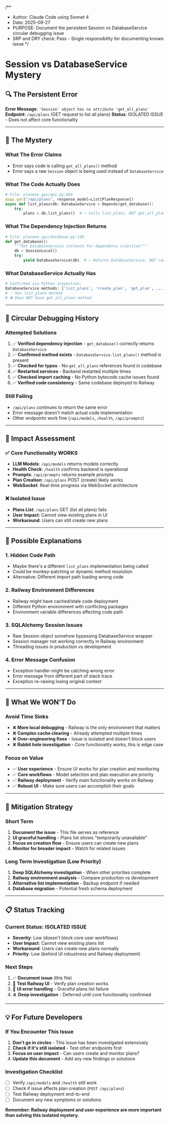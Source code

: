 /**
 * Author: Claude Code using Sonnet 4
 * Date: 2025-09-27
 * PURPOSE: Document the persistent Session vs DatabaseService circular debugging issue
 * SRP and DRY check: Pass - Single responsibility for documenting known issue
 */

# Session vs DatabaseService Mystery

## 🔍 **The Persistent Error**

**Error Message**: `'Session' object has no attribute 'get_all_plans'`
**Endpoint**: `/api/plans` (GET request to list all plans)
**Status**: ISOLATED ISSUE - Does not affect core functionality

---

## 🧩 **The Mystery**

### **What The Error Claims**
- Error says code is calling `get_all_plans()` method
- Error says a raw `Session` object is being used instead of `DatabaseService`

### **What The Code Actually Does**
```python
# File: planexe_api/api.py:604
@app.get("/api/plans", response_model=List[PlanResponse])
async def list_plans(db: DatabaseService = Depends(get_database)):
    try:
        plans = db.list_plans()  # ← Calls list_plans, NOT get_all_plans
```

### **What The Dependency Injection Returns**
```python
# File: planexe_api/database.py:148
def get_database():
    """Get DatabaseService instance for dependency injection"""
    db = SessionLocal()
    try:
        yield DatabaseService(db)  # ← Returns DatabaseService, NOT raw Session
```

### **What DatabaseService Actually Has**
```python
# Confirmed via Python inspection:
DatabaseService methods: ['list_plans', 'create_plan', 'get_plan', ...]
# ✅ Has list_plans method
# ❌ Does NOT have get_all_plans method
```

---

## 🔄 **Circular Debugging History**

### **Attempted Solutions**
1. ✅ **Verified dependency injection** - `get_database()` correctly returns `DatabaseService`
2. ✅ **Confirmed method exists** - `DatabaseService.list_plans()` method is present
3. ✅ **Checked for typos** - No `get_all_plans` references found in codebase
4. ✅ **Restarted services** - Backend restarted multiple times
5. ✅ **Checked import caching** - No Python bytecode cache issues found
6. ✅ **Verified code consistency** - Same codebase deployed to Railway

### **Still Failing**
- `/api/plans` continues to return the same error
- Error message doesn't match actual code implementation
- Other endpoints work fine (`/api/models`, `/health`, `/api/prompts`)

---

## 🎯 **Impact Assessment**

### **✅ Core Functionality WORKS**
- **LLM Models**: `/api/models` returns models correctly
- **Health Check**: `/health` confirms backend is operational
- **Prompts**: `/api/prompts` returns example prompts
- **Plan Creation**: `/api/plans` POST (create) likely works
- **WebSocket**: Real-time progress via WebSocket architecture

### **❌ Isolated Issue**
- **Plans List**: `/api/plans` GET (list all plans) fails
- **User Impact**: Cannot view existing plans in UI
- **Workaround**: Users can still create new plans

---

## 🤔 **Possible Explanations**

### **1. Hidden Code Path**
- Maybe there's a different `list_plans` implementation being called
- Could be monkey-patching or dynamic method resolution
- Alternative: Different import path loading wrong code

### **2. Railway Environment Differences**
- Railway might have cached/stale code deployment
- Different Python environment with conflicting packages
- Environment variable differences affecting code path

### **3. SQLAlchemy Session Issues**
- Raw Session object somehow bypassing DatabaseService wrapper
- Session manager not working correctly in Railway environment
- Threading issues in production vs development

### **4. Error Message Confusion**
- Exception handler might be catching wrong error
- Error message from different part of stack trace
- Exception re-raising losing original context

---

## 🚫 **What We WON'T Do**

### **Avoid Time Sinks**
- ❌ **More local debugging** - Railway is the only environment that matters
- ❌ **Complex cache clearing** - Already attempted multiple times
- ❌ **Over-engineering fixes** - Issue is isolated and doesn't block users
- ❌ **Rabbit hole investigation** - Core functionality works, this is edge case

### **Focus on Value**
- ✅ **User experience** - Ensure UI works for plan creation and monitoring
- ✅ **Core workflows** - Model selection and plan execution are priority
- ✅ **Railway deployment** - Verify main functionality works on Railway
- ✅ **Robust UI** - Make sure users can accomplish their goals

---

## 🔧 **Mitigation Strategy**

### **Short Term**
1. **Document the issue** - This file serves as reference
2. **UI graceful handling** - Plans list shows "temporarily unavailable"
3. **Focus on creation flow** - Ensure users can create new plans
4. **Monitor for broader impact** - Watch for related issues

### **Long Term Investigation** (Low Priority)
1. **Deep SQLAlchemy investigation** - When other priorities complete
2. **Railway environment analysis** - Compare production vs development
3. **Alternative list implementation** - Backup endpoint if needed
4. **Database migration** - Potential fresh schema deployment

---

## 📋 **Status Tracking**

### **Current Status**: ISOLATED ISSUE
- **Severity**: Low (doesn't block core user workflows)
- **User Impact**: Cannot view existing plans list
- **Workaround**: Users can create new plans normally
- **Priority**: Low (behind UI robustness and Railway deployment)

### **Next Steps**
1. ✅ **Document issue** (this file)
2. 🔄 **Test Railway UI** - Verify plan creation works
3. 🔄 **UI error handling** - Graceful plans list failure
4. ⏸️ **Deep investigation** - Deferred until core functionality confirmed

---

## 💡 **For Future Developers**

### **If You Encounter This Issue**
1. **Don't go in circles** - This issue has been investigated extensively
2. **Check if it's still isolated** - Test other endpoints first
3. **Focus on user impact** - Can users create and monitor plans?
4. **Update this document** - Add any new findings or solutions

### **Investigation Checklist**
- [ ] Verify `/api/models` and `/health` still work
- [ ] Check if issue affects plan creation (`POST /api/plans`)
- [ ] Test Railway deployment end-to-end
- [ ] Document any new symptoms or solutions

**Remember: Railway deployment and user experience are more important than solving this isolated mystery.**